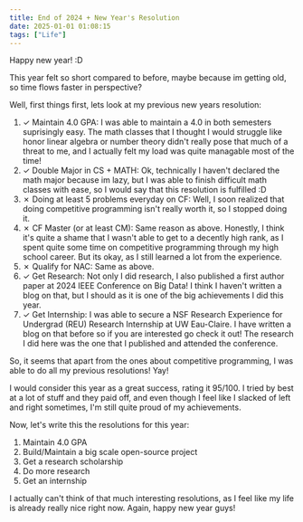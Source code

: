 ```yaml
---
title: End of 2024 + New Year's Resolution
date: 2025-01-01 01:08:15
tags: ["Life"]
---
```

Happy new year! :D

This year felt so short compared to before, maybe because im getting old, so time flows faster in perspective?

Well, first things first, lets look at my previous new years resolution:

1. ✓ Maintain 4.0 GPA: I was able to maintain a 4.0 in both semesters suprisingly easy. The math classes that I thought I would struggle like honor linear algebra or number theory didn't really pose that much of a threat to me, and I actually felt my load was quite managable most of the time!
2. ✓ Double Major in CS + MATH: Ok, technically I haven't declared the math major because im lazy, but I was able to finish difficult math classes with ease, so I would say that this resolution is fulfilled :D
3. ✗ Doing at least 5 problems everyday on CF: Well, I soon realized that doing competitive programming isn't really worth it, so I stopped doing it. 
4. ✗ CF Master (or at least CM): Same reason as above. Honestly, I think it's quite a shame that I wasn't able to get to a decently high rank, as I spent quite some time on competitive programming through my high school career. But its okay, as I still learned a lot from the experience.
5. ✗ Qualify for NAC: Same as above.
6. ✓ Get Research: Not only I did research, I also published a first author paper at 2024 IEEE Conference on Big Data! I think I haven't written a blog on that, but I should as it is one of the big achievements I did this year.
7. ✓ Get Internship: I was able to secure a NSF Research Experience for Undergrad (REU) Research Internship at UW Eau-Claire. I have written a blog on that before so if you are interested go check it out! The research I did here was the one that I published and attended the conference.

So, it seems that apart from the ones about competitive programming, I was able to do all my previous resolutions! Yay!

I would consider this year as a great success, rating it 95/100. I tried by best at a lot of stuff and they paid off, and even though I feel like I slacked of left and right sometimes, I'm still quite proud of my achievements.

Now, let's write this the resolutions for this year:

1. Maintain 4.0 GPA
2. Build/Maintain a big scale open-source project
3. Get a research scholarship
4. Do more research
5. Get an internship

I actually can't think of that much interesting resolutions, as I feel like my life is already really nice right now. Again, happy new year guys!
